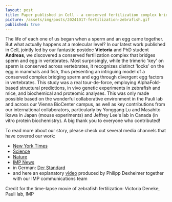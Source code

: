 ```yaml
---
layout: post
title: Paper published in Cell - a conserved fertilization complex bridges sperm and egg
picture: /assets/img/posts/20241017-fertilization-zebrafish.gif
published: true
---
```

The life of each one of us began when a sperm and an egg came together. But what actually happens at a molecular level?
In our latest work published in Cell, jointly led by our fantastic postdoc **Victoria** and PhD student **Andreas**, we discovered a conserved fertilization complex that bridges sperm and egg in vertebrates. Most surprisingly, while the trimeric 'key' on sperm is conserved across vertebrates, it recognizes distinct 'locks' on the egg in mammals and fish, thus presenting an intriguing model of a conserved complex bridging sperm and egg through divergent egg factors in vertebrates.
This study was a real tour-de-force, employing AlphaFold-based structural predictions, in vivo genetic experiments in zebrafish and mice, and biochemical and proteomic analyses. This was only made possible based on the wonderful collaborative environment in the Pauli lab and across our Vienna BioCenter campus, as well as key contributions from our international collaborators, particularly by Yonggang Lu and Masahito Ikawa in Japan (mouse experiments) and Jeffrey Lee's lab in Canada (in vitro protein biochemistry). 
A big thank you to everyone who contributed!

To read more about our story, please check out several media channels that have covered our work:
- [New York Times](https://www.nytimes.com/2024/10/17/science/sperm-egg-proteins-key.html?ogrp=ctr&unlocked_article_code=1.S04.9mTG.IdADO2wrruFk&smid=url-share)
- [Science](https://www.science.org/content/article/ai-reveals-how-sperm-sticks-egg-during-fertilization)
- [Nature](https://www.nature.com/articles/d41586-024-03319-z)
- [IMP News](https://www.imp.ac.at/news/article/beginning-of-life-molecular-lock-and-key-of-fertilisation-found)
- in German: [Der Standard](https://www.derstandard.at/story/3000000241059/raetsel-um-kontakt-zwischen-spermien-und-eizelle-geloest)
- and here an explanatory [video](https://www.youtube.com/watch?v=apF0V7_N2a0) produced by Philipp Dexheimer together with our IMP communications team

Credit for the time-lapse movie of zebrafish fertilization: Victoria Deneke, Pauli lab, IMP
